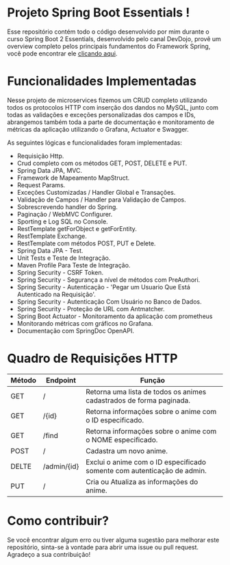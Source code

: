 # Projeto Spring Boot Essentials !

Esse repositório contém todo o código desenvolvido por mim durante o curso Spring Boot 2 Essentials, desenvolvido pelo canal DevDojo, provê um overview completo pelos principais fundamentos do Framework Spring, você pode encontrar ele [clicando aqui](https://www.youtube.com/watch?v=bCzsSXE4Jzg&list=PL62G310vn6nFBIxp6ZwGnm8xMcGE3VA5H&index=1).

# Funcionalidades Implementadas

Nesse projeto de microservices fizemos um CRUD completo utilizando todos os protocolos HTTP com inserção dos dandos no MySQL, junto com todas as validações e exceções personalizadas dos campos e IDs, abrangemos também toda a parte de documentação e monitoramento de métricas da aplicação utilizando o Grafana, Actuator e Swagger.

As seguintes lógicas e funcionalidades foram implementadas:

- Requisição Http.
- Crud completo com os métodos GET, POST, DELETE e PUT.
- Spring Data JPA, MVC.
- Framework de Mapeamento MapStruct.
- Request Params.
- Exceções Customizadas / Handler Global e Transações.
- Validação de Campos / Handler para Validação de Campos.
- Sobrescrevendo handler do Spring.
- Paginação / WebMVC Configurer.
- Sporting e Log SQL no Console.
- RestTemplate getForObject e getForEntity.
- RestTemplate Exchange.
- RestTemplate com métodos POST, PUT e Delete.
- Spring Data JPA - Test.
- Unit Tests e Teste de Integração.
- Maven Profile Para Teste de Integração.
- Spring Security - CSRF Token.
- Spring Security - Segurança a nível de métodos com PreAuthori.
- Spring Security - Autenticação - 'Pegar um Usuario Que Está Autenticado na Requisição'.
- Spring Security - Autenticação Com Usuário no Banco de Dados.
- Spring Security - Proteção de URL com Antmatcher.
- Spring Boot Actuator - Monitoramento da aplicação com prometheus
- Monitorando métricas com gráficos no Grafana.
- Documentação com SpringDoc OpenAPI.

# Quadro de Requisições HTTP

| Método | Endpoint | Função |
|--------|----------|--------|
| GET    | /        | Retorna uma lista de todos os animes cadastrados de forma paginada. |
| GET    | /{id}    | Retorna informações sobre o anime com o ID especificado. |
| GET    | /find    | Retorna informações sobre o anime com o NOME especificado. |
| POST | /    | Cadastra um novo anime. |
| DELTE | /admin/{id} | Exclui o anime com o ID especificado somente com autenticação de admin. |
| PUT    | /    | Cria ou Atualiza as informações do anime. |

# Como contribuir?

Se você encontrar algum erro ou tiver alguma sugestão para melhorar este repositório, sinta-se à vontade para abrir uma issue ou pull request. Agradeço a sua contribuição!
